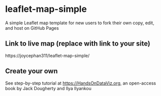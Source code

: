 # leaflet-map-simple
A simple Leaflet map template for new users to fork their own copy, edit, and host on GitHub Pages

## Link to live map (replace with link to your site)
https://joycephan311/leaflet-map-simple/

## Create your own
See step-by-step tutorial at https://HandsOnDataViz.org, an open-access book by Jack Dougherty and Ilya Ilyankou
